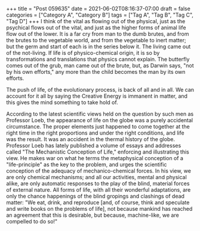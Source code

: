 +++
title = "Post 059635"
date = 2021-06-02T08:16:37-07:00
draft = false
categories = ["Category A", "Category B"]
tags = ["Tag A", "Tag B", "Tag C", "Tag D"]
+++
I think of the vital as flowing out of the physical, just as the psychical flows out of the vital, and just as the higher forms of animal life flow out of the lower. It is a far cry from man to the dumb brutes, and from the brutes to the vegetable world, and from the vegetable to inert matter; but the germ and start of each is in the series below it. The living came out of the not-living. If life is of physico-chemical origin, it is so by transformations and translations that physics cannot explain. The butterfly comes out of the grub, man came out of the brute, but, as Darwin says, "not by his own efforts," any more than the child becomes the man by its own efforts.

The push of life, of the evolutionary process, is back of all and in all. We can account for it all by saying the Creative Energy is immanent in matter, and this gives the mind something to take hold of.

According to the latest scientific views held on the question by such men as Professor Loeb, the appearance of life on the globe was a purely accidental circumstance. The proper elements just happened to come together at the right time in the right proportions and under the right conditions, and life was the result. It was an accident in the thermal history of the globe. Professor Loeb has lately published a volume of essays and addresses called "The Mechanistic Conception of Life," enforcing and illustrating this view. He makes war on what he terms the metaphysical conception of a "life-principle" as the key to the problem, and urges the scientific conception of the adequacy of mechanico-chemical forces. In his view, we are only chemical mechanisms; and all our activities, mental and physical alike, are only automatic responses to the play of the blind, material forces of external nature. All forms of life, with all their wonderful adaptations, are only the chance happenings of the blind gropings and clashings of dead matter: "We eat, drink, and reproduce [and, of course, think and speculate and write books on the problems of life], not because mankind has reached an agreement that this is desirable, but because, machine-like, we are compelled to do so!"
